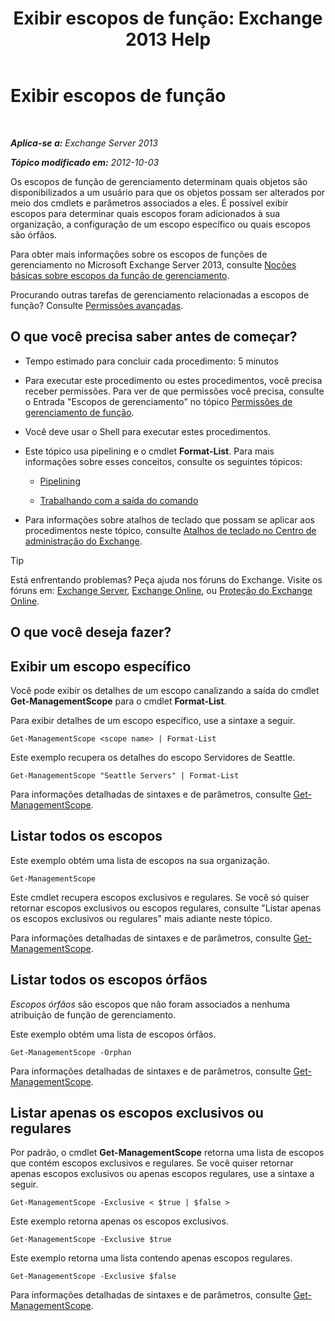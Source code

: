 ﻿---
title: 'Exibir escopos de função: Exchange 2013 Help'
TOCTitle: Exibir escopos de função
ms:assetid: 0bb3a434-6651-473a-94eb-4eb9a34e6f70
ms:mtpsurl: https://technet.microsoft.com/pt-br/library/Dd335084(v=EXCHG.150)
ms:contentKeyID: 50484990
ms.date: 05/22/2018
mtps_version: v=EXCHG.150
ms.translationtype: MT
---

# Exibir escopos de função

 

_**Aplica-se a:** Exchange Server 2013_

_**Tópico modificado em:** 2012-10-03_

Os escopos de função de gerenciamento determinam quais objetos são disponibilizados a um usuário para que os objetos possam ser alterados por meio dos cmdlets e parâmetros associados a eles. É possível exibir escopos para determinar quais escopos foram adicionados à sua organização, a configuração de um escopo específico ou quais escopos são órfãos.

Para obter mais informações sobre os escopos de funções de gerenciamento no Microsoft Exchange Server 2013, consulte [Noções básicas sobre escopos da função de gerenciamento](understanding-management-role-scopes-exchange-2013-help.md).

Procurando outras tarefas de gerenciamento relacionadas a escopos de função? Consulte [Permissões avançadas](advanced-permissions-exchange-2013-help.md).

## O que você precisa saber antes de começar?

  - Tempo estimado para concluir cada procedimento: 5 minutos

  - Para executar este procedimento ou estes procedimentos, você precisa receber permissões. Para ver de que permissões você precisa, consulte o Entrada "Escopos de gerenciamento" no tópico [Permissões de gerenciamento de função](role-management-permissions-exchange-2013-help.md).

  - Você deve usar o Shell para executar estes procedimentos.

  - Este tópico usa pipelining e o cmdlet **Format-List**. Para mais informações sobre esses conceitos, consulte os seguintes tópicos:
    
      - [Pipelining](https://technet.microsoft.com/pt-br/library/aa998260\(v=exchg.150\))
    
      - [Trabalhando com a saída do comando](working-with-command-output-exchange-2013-help.md)

  - Para informações sobre atalhos de teclado que possam se aplicar aos procedimentos neste tópico, consulte [Atalhos de teclado no Centro de administração do Exchange](keyboard-shortcuts-in-the-exchange-admin-center-exchange-online-protection-help.md).


> [!TIP]
> Está enfrentando problemas? Peça ajuda nos fóruns do Exchange. Visite os fóruns em: <A href="https://go.microsoft.com/fwlink/p/?linkid=60612">Exchange Server</A>, <A href="https://go.microsoft.com/fwlink/p/?linkid=267542">Exchange Online</A>, ou <A href="https://go.microsoft.com/fwlink/p/?linkid=285351">Proteção do Exchange Online</A>.



## O que você deseja fazer?

## Exibir um escopo específico

Você pode exibir os detalhes de um escopo canalizando a saída do cmdlet **Get-ManagementScope** para o cmdlet **Format-List**.

Para exibir detalhes de um escopo específico, use a sintaxe a seguir.

    Get-ManagementScope <scope name> | Format-List

Este exemplo recupera os detalhes do escopo Servidores de Seattle.

    Get-ManagementScope "Seattle Servers" | Format-List

Para informações detalhadas de sintaxes e de parâmetros, consulte [Get-ManagementScope](https://technet.microsoft.com/pt-br/library/dd298180\(v=exchg.150\)).

## Listar todos os escopos

Este exemplo obtém uma lista de escopos na sua organização.

    Get-ManagementScope

Este cmdlet recupera escopos exclusivos e regulares. Se você só quiser retornar escopos exclusivos ou escopos regulares, consulte "Listar apenas os escopos exclusivos ou regulares" mais adiante neste tópico.

Para informações detalhadas de sintaxes e de parâmetros, consulte [Get-ManagementScope](https://technet.microsoft.com/pt-br/library/dd298180\(v=exchg.150\)).

## Listar todos os escopos órfãos

*Escopos órfãos* são escopos que não foram associados a nenhuma atribuição de função de gerenciamento.

Este exemplo obtém uma lista de escopos órfãos.

    Get-ManagementScope -Orphan

Para informações detalhadas de sintaxes e de parâmetros, consulte [Get-ManagementScope](https://technet.microsoft.com/pt-br/library/dd298180\(v=exchg.150\)).

## Listar apenas os escopos exclusivos ou regulares

Por padrão, o cmdlet **Get-ManagementScope** retorna uma lista de escopos que contém escopos exclusivos e regulares. Se você quiser retornar apenas escopos exclusivos ou apenas escopos regulares, use a sintaxe a seguir.

    Get-ManagementScope -Exclusive < $true | $false >

Este exemplo retorna apenas os escopos exclusivos.

    Get-ManagementScope -Exclusive $true

Este exemplo retorna uma lista contendo apenas escopos regulares.

    Get-ManagementScope -Exclusive $false

Para informações detalhadas de sintaxes e de parâmetros, consulte [Get-ManagementScope](https://technet.microsoft.com/pt-br/library/dd298180\(v=exchg.150\)).

